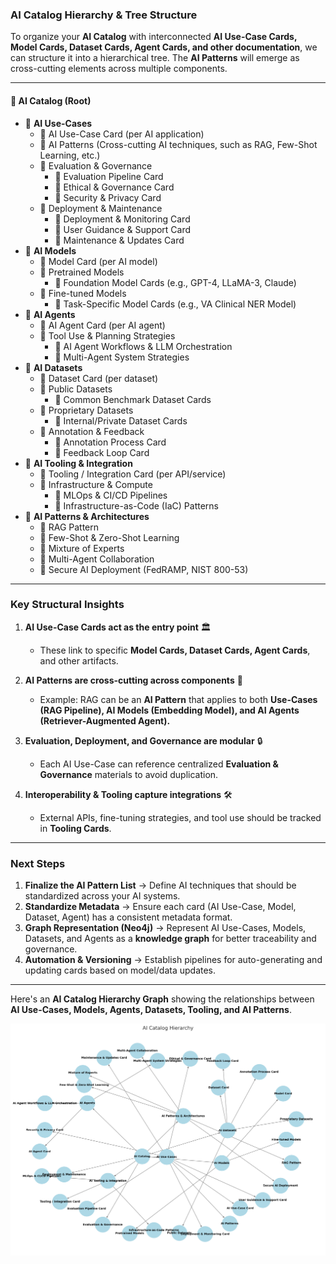 ### **AI Catalog Hierarchy & Tree Structure**
To organize your **AI Catalog** with interconnected **AI Use-Case Cards, Model Cards, Dataset Cards, Agent Cards, and other documentation**, we can structure it into a hierarchical tree. The **AI Patterns** will emerge as cross-cutting elements across multiple components.

---
#### **📂 AI Catalog (Root)**
- 📂 **AI Use-Cases**
  - 📄 AI Use-Case Card (per AI application)
  - 📂 AI Patterns (Cross-cutting AI techniques, such as RAG, Few-Shot Learning, etc.)
  - 📂 Evaluation & Governance
    - 📄 Evaluation Pipeline Card
    - 📄 Ethical & Governance Card
    - 📄 Security & Privacy Card
  - 📂 Deployment & Maintenance
    - 📄 Deployment & Monitoring Card
    - 📄 User Guidance & Support Card
    - 📄 Maintenance & Updates Card
- 📂 **AI Models**
  - 📄 Model Card (per AI model)
  - 📂 Pretrained Models
    - 📄 Foundation Model Cards (e.g., GPT-4, LLaMA-3, Claude)
  - 📂 Fine-tuned Models
    - 📄 Task-Specific Model Cards (e.g., VA Clinical NER Model)
- 📂 **AI Agents**
  - 📄 AI Agent Card (per AI agent)
  - 📂 Tool Use & Planning Strategies
    - 📄 AI Agent Workflows & LLM Orchestration
    - 📄 Multi-Agent System Strategies
- 📂 **AI Datasets**
  - 📄 Dataset Card (per dataset)
  - 📂 Public Datasets
    - 📄 Common Benchmark Dataset Cards
  - 📂 Proprietary Datasets
    - 📄 Internal/Private Dataset Cards
  - 📂 Annotation & Feedback
    - 📄 Annotation Process Card
    - 📄 Feedback Loop Card
- 📂 **AI Tooling & Integration**
  - 📄 Tooling / Integration Card (per API/service)
  - 📂 Infrastructure & Compute
    - 📄 MLOps & CI/CD Pipelines
    - 📄 Infrastructure-as-Code (IaC) Patterns
- 📂 **AI Patterns & Architectures**
  - 📄 RAG Pattern
  - 📄 Few-Shot & Zero-Shot Learning
  - 📄 Mixture of Experts
  - 📄 Multi-Agent Collaboration
  - 📄 Secure AI Deployment (FedRAMP, NIST 800-53)

---
### **Key Structural Insights**
1. **AI Use-Case Cards act as the entry point** 🏛️  
   - These link to specific **Model Cards, Dataset Cards, Agent Cards**, and other artifacts.
   
2. **AI Patterns are cross-cutting across components** 🔄  
   - Example: RAG can be an **AI Pattern** that applies to both **Use-Cases (RAG Pipeline), AI Models (Embedding Model), and AI Agents (Retriever-Augmented Agent).**

3. **Evaluation, Deployment, and Governance are modular** 🔒  
   - Each AI Use-Case can reference centralized **Evaluation & Governance** materials to avoid duplication.

4. **Interoperability & Tooling capture integrations** 🛠️  
   - External APIs, fine-tuning strategies, and tool use should be tracked in **Tooling Cards**.

---
### **Next Steps**
1. **Finalize the AI Pattern List** → Define AI techniques that should be standardized across your AI systems.
2. **Standardize Metadata** → Ensure each card (AI Use-Case, Model, Dataset, Agent) has a consistent metadata format.
3. **Graph Representation (Neo4j)** → Represent AI Use-Cases, Models, Datasets, and Agents as a **knowledge graph** for better traceability and governance.
4. **Automation & Versioning** → Establish pipelines for auto-generating and updating cards based on model/data updates.

---


Here's an **AI Catalog Hierarchy Graph** showing the relationships between **AI Use-Cases, Models, Agents, Datasets, Tooling, and AI Patterns**. 

<p style="text-align: center">
  <img  src="../../LLM-Images/AI-Catalog-Graph.png" width="1200" alt="AI-Catalog-Graph.png">
</p>

